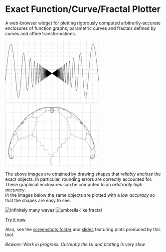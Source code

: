 # Exact Function/Curve/Fractal Plotter

A web-browser widget for plotting rigorously computed arbitrarily-accurate enclosures of function graphs, parametric curves and fractals defined by curves and affine transformations.

<div>
<img src="README-images/xsinrecipx-accurate.png" alt="infinitely many waves" height="200" width="300">
<img src="README-images/umbrella-accurate.png" alt="umbrella-like fractal" height="200" width="300">
</div>

The above images are obtained by drawing shapes that *reliably enclose* the exact objects.
In particular, rounding errors are correctly accounted for.
These graphical enclosures can be computed to an *arbitrarily high accuracy*.  
In the images below the same objects are plotted with a *low accuracy* so that the shapes are easy to see.

<div>
<img src="README-images/xsinrecipx-inaccurate-over-accurate.png" alt="infinitely many waves" height="200" width="300">
<img src="README-images/umbrella-inaccurate-over-accurate.png" alt="umbrella-like fractal" height="200" width="300">
</div>

[Try it now](http://duck.aston.ac.uk/konecnym/plotter/)

Also, see the [screenshots folder](screenshots) and [slides](regional-cstaster-MK-cid-slides.pdf) featuring plots produced by this tool.

_Beware: Work in progress. Currently the UI and plotting is very slow._

<!-- Screenshots: -->

